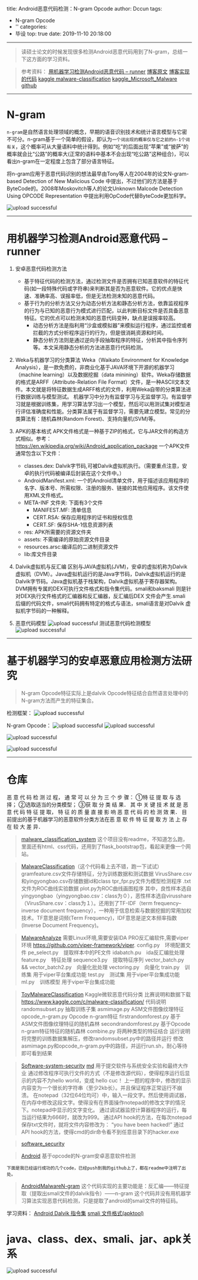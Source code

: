 title: Android恶意代码检测：N-gram Opcode
author: Dccun
tags:
  - N-gram Opcode
  - ''
categories:
  - 毕设
top: true
date: 2019-11-10 20:18:00
---
>读硕士论文的时候发现很多检测Android恶意代码用到了N-gram，总结一下这方面的学习资料。

<!--more-->

>参考资料：
[用机器学习检测Android恶意代码 – runner](http://www.vuln.cn/7012)
[博客原文](http://drops.xmd5.com/static/drops/tips-8151.html)
[博客实现的代码](https://github.com/bindog/ToyMalwareClassification)
[kaggle malware-classification](https://www.kaggle.com/c/malware-classification/)
[kaggle_Microsoft_Malware github](https://github.com/daxiongshu/kaggle_Microsoft_Malware)

***

# N-gram
`n-gram`是自然语言处理领域的概念，早期的语音识别技术和统计语言模型与它密不可分。n-gram基于一个简单的假设，即认为`一个词出现的概率仅与它之前的n-1个词有关`，这个概率可从大量语料中统计得到。例如“吃”的后面出现“苹果”或“披萨”的概率就会比“公路”的概率大(正常的语料中基本不会出现“吃公路”这种组合)，可以看出n-gram在一定程度上包含了部分语言特征。

将n-gram应用于恶意代码识别的想法最早由Tony等人在2004年的论文N-gram-based Detection of New Malicious Code 中提出，不过他们的方法是基于ByteCode的。2008年Moskovitch等人的论文Unknown Malcode Detection Using OPCODE Representation 中提出利用OpCode代替ByteCode更加科学。

![upload successful](/images/pasted-54.png)

***

# 用机器学习检测Android恶意代码 – runner
1. 安卓恶意代码检测方法
	- 基于特征代码的检测方法，通过检测文件是否拥有已知恶意软件的特征代码(如一段特殊代码或字符串)来判断其是否为恶意软件。它的优点是快速、准确率高、误报率低，但是无法检测未知的恶意代码。
	- 基于行为的分析方法又分为动态分析方法和静态分析方法，依靠监视程序的行为与已知的恶意行为模式进行匹配，以此判断目标文件是否具备恶意特征。它的优点可以检测未知的恶意代码变种，缺点是误报率较高。
		- 动态分析方法是指利用“沙盒或模拟器”来模拟运行程序，通过监控或者拦截的方式分析程序运行的行为，但是很消耗资源和时间。
		- 静态分析方法则是通过逆向手段抽取程序的特征，分析其中指令序列等。本文采用静态分析的方法进恶意行代码检测。
        
2. Weka与机器学习的分类算法
Weka（Waikato Environment for Knowledge Analysis），是一款免费的，非商业化基于JAVA环境下开源的机器学习（machine learning）以及数据挖掘（data minining）软件。Weka存储数据的格式是ARFF（Attribute-Relation File Format）文件，是一种ASCII文本文件。本文就是将特征数据生成ARFF格式的文件，利用Weka自带的分类算法进行数据训练与模型测试。
机器学习中分为有监督学习与无监督学习。有监督学习就是根据训练集，用学习算法学习出一个模型，然后可以用测试集对模型进行评估准确度和性能。分类算法属于有监督学习，需要先建立模型。常见的分类算法有：随机森林(Random Forest)、支持向量机(SVM)等。

3. APK的基本格式
APK文件格式是一种基于ZIP的格式，它与JAR文件的构造方式相似。参考：https://en.wikipedia.org/wiki/Android_application_package
一个APK文件通常包含以下文件：
	- classes.dex: Dalvik字节码,可被Dalvik虚拟机执行。（需要重点注意，安卓的执行代码被编译后封装在这个文件中。）
	- AndroidManifest.xml: 一个的Android清单文件，用于描述该应用程序的名字、版本号、所需权限、注册的服务、链接的其他应用程序。该文件使用XML文件格式。
	- META-INF 文件夹: 下面有3个文件
		- MANIFEST.MF: 清单信息
		- CERT.RSA: 保存应用程序的证书和授权信息
		- CERT.SF: 保存SHA-1信息资源列表
	- res: APK所需要的资源文件夹
	- assets: 不需编译的原始资源文件目录
	- resources.arsc:编译后的二进制资源文件
	- lib:库文件目录

4. Dalvik虚拟机与反汇编
区别与JAVA虚拟机(JVM)，安卓的虚拟机称为Dalvik虚拟机（DVM）。Java虚拟机运行的是Java字节码，Dalvik虚拟机运行的是Dalvik字节码。Java虚拟机基于栈架构，Dalvik虚拟机基于寄存器架构。
DVM拥有专属的DEX可执行文件格式和指令集代码。smali和baksmali 则是针对DEX执行文件格式的汇编器和反汇编器，反汇编后DEX 文件会产生.smali 后缀的代码文件，smali代码拥有特定的格式与语法，smali语言是对Dalvik 虚拟机字节码的一种解释。

5. 恶意代码模型
![upload successful](/images/pasted-24.png)
测试恶意代码检测模型
![upload successful](/images/pasted-25.png)

***

# 基于机器学习的安卓恶意应用检测方法研究
>N-gram Opcode特征实际上是dalvik Opcode特征结合自然语言处理中的N-gram方法而产生的特征集合。

检测框架：
![upload successful](/images/pasted-48.png)

N-gram Opcode：
![upload successful](/images/pasted-50.png)
![upload successful](/images/pasted-51.png)

![upload successful](/images/pasted-52.png)

![upload successful](/images/pasted-53.png)

***

# 仓库

恶 意 代 码 检 测 过 程， 通 常 可 以 分 为 三 个 步 骤： 
①特 征 提 取 与 选 择； 
②选取适当的分类模型； 
③获 取 分 类 结 果． 
其 中 关 键 技 术 就 是 恶 意 代 码 特 征 提 取， 特 征 的 质 量 直 接 影 响 恶 意 代 码 的 检 测 效 果． 目 前提出的基于机器学习的恶意软件分类方法在恶 意 软 件 特 征 提 取 方 法 上 存 在 较 大 差 异．


>[malware_classification_system](https://github.com/BiancaGuo/malware_classification_system)
这个项目没有readme，不知道怎么跑，里面还有html、css代码，还用到了flask_bootstrap包，看起来更像一个网站。

>[MalwareClassification](https://github.com/2015-10-10/MalwareClassification)（这个代码看上去不错，跑一下试试）
gramfeature.csv文件存储特征，分为训练数据和测试数据 
VirusShare.csv和yingyongbao.csv存储数据id和class 
tpr_fpr.py文件为模型检测程序 
.txt文件为ROC曲线实验数据 
plot.py为ROC曲线画图程序
其中，良性样本选自yingyongbao（yingyongbao.csv：class为０），恶性样本选自virusshare（VirusShare.csv：class为１）。还用到了TF-IDF（term frequency–inverse document frequency），一种用于信息检索与数据挖掘的常用加权技术。TF意思是词频(Term Frequency)，IDF意思是逆文本频率指数(Inverse Document Frequency)。

>[MalwareAnalyze](https://github.com/VoldyRCX/MalwareAnalyze)
需要Linux环境,需要安装IDA PRO反汇编软件,需要viper环境 https://github.com/viper-framework/viper.
config.py　环境配置文件
pe_select.py　提取样本中的PE文件
idabatch.pu　ida反汇编批处理
feature.py　特征处理
sequence3.py　提取特征序列
vector_batch.py && vector_batch2.py　向量化批处理
vectoring.py　向量化
train.py　训练集 用于viper平台集成功能
test.py　测试集 用于viper平台集成功能
ml.py　训练模型 用于viper平台集成功能

>[ToyMalwareClassification](https://github.com/bindog/ToyMalwareClassification)
Kaggle微软恶意代码分类
比赛说明和数据下载 https://www.kaggle.com/c/malware-classification/
代码说明
randomsubset.py 抽取训练子集
asmimage.py ASM文件图像纹理特征
opcode_n-gram.py Opcode n-gram特征
firstrandomforest.py 基于ASM文件图像纹理特征的随机森林
secondrandomforest.py 基于Opcode n-gram特征特征的随机森林
combine.py 将两种类型的特征结合
运行说明
将完整的训练数据集解压，修改randomsubset.py中的路径并运行
修改asmimage.py和opcode_n-gram.py中的路径，并运行run.sh，耐心等待即可看到结果

>[Software-system-security](https://github.com/UP1998/Software-system-security)
[md](https://github.com/UP1998/Software-system-security/blob/master/%E5%A4%A7%E4%BD%9C%E4%B8%9A/%E8%BD%AF%E4%BB%B6%E4%B8%8E%E7%B3%BB%E7%BB%9F%E5%AE%89%E5%85%A8%E5%A4%A7%E4%BD%9C%E4%B8%9A.md)
用于提交软件与系统安全实验和最终大作业
通过修改程序可执行文件的方式（不是修改源代码），使得程序运行后显示的内容不为hello world，变成 hello cuc！
上一题的程序中，修改的显示内容变为一个很长的字符串（至少2kb长）。并且保证程序正常运行不崩溃。
在notepad（32位64位均可）中，输入一段文字。然后使用调试器，在内存中修改这段文字。使得没有在界面操作notepad的修改文字的情况下。notepad中显示的文字变化。
通过调试器监控计算器程序的运行，每当运行结果为666时，就改为999。
通过API hook的方法，在每次notepad保存txt文件时，就将文件内容修改为： “you have been hacked!”
通过API hook的方法，使得cmd的dir命令看不到任意目录下的hacker.exe

>[software_security](https://github.com/shielding/software_security)

>[Android](https://github.com/flame0409/Android)
基于opcode的N-gram安卓恶意软件检测


`下面是我已经运行成功的几个code，已经push到我的github上了，都在readme中注明了出处。`

>[AndroidMalwareN-gram](https://github.com/swhaleDCC/AndroidMalwareN-gram)
这个代码实现的主要功能是：反汇编——特征提取（提取出smali文件的dalvik指令）——n-gram
这个代码并没有用机器学习算法实现恶意代码检测，只是提取了android的smali文件的特征码。

学习资料：
[Android Dalvik 指令集](https://mp.weixin.qq.com/s?__biz=MzI4NjEyMDk0MA==&mid=2649846140&idx=1&sn=a248dbec47578c37f276fe461aa82b8f&chksm=f3e41fffc49396e9020490703eb4f7270e4dd6063575b65bedecedbe69c31e0a70e4a96f4cec&scene=0&key=63570224b333d6fd7954fa9343865bc0b865bbe08a0acb3c)
[smali 文件格式(apktool)](https://juejin.im/post/59dd829f6fb9a0450d100dce)

# java、class、dex、smali、jar、apk关系

![upload successful](/images/pasted-73.png)

